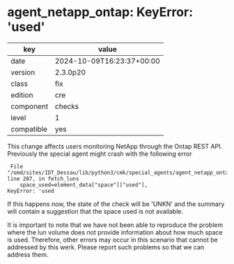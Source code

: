 [//]: # (werk v2)
# agent_netapp_ontap: KeyError: 'used'

key        | value
---------- | ---
date       | 2024-10-09T16:23:37+00:00
version    | 2.3.0p20
class      | fix
edition    | cre
component  | checks
level      | 1
compatible | yes

This change affects users monitoring NetApp through the Ontap REST API. Previously
the special agent might crash with the following error
```
 File "/omd/sites/IDT_Dessau/lib/python3/cmk/special_agents/agent_netapp_ontap.py", line 287, in fetch_luns
    space_used=element_data["space"]["used"],
KeyError: 'used
```
If this happens now, the state of the check will be 'UNKN' and the summary will contain a suggestion that the space used is not available.

It is important to note that we have not been able to reproduce the problem where the lun volume does not provide information about how much space is used.
Therefore, other errors may occur in this scenario that cannot be addressed by this werk. Please report such problems so that we can address them.
